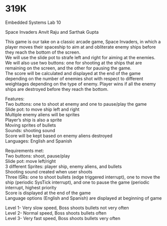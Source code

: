 # 319K
Embedded Systems 
Lab 10

Space Invaders
Anvit Raju and Sarthak Gupta

This game is our take on a classic arcade game, Space Invaders, in which a player moves their spaceship to aim at and obliterate enemy ships before they reach the bottom of the screen.<br/>
We will use the slide pot to strafe left and right for aiming at the enemies.<br/>
We will also use two buttons: one for shooting at the ships that are remaining on the screen, and the other for pausing the game.<br/>
The score will be calculated and displayed at the end of the game depending on the number of enemies shot with respect to different weightages depending on the type of enemy. 
Player wins if all the enemy ships are destroyed before they reach the bottom.<br/>

Features:<br/>
Two buttons: one to shoot at enemy and one to pause/play the game<br/>
Slide pot: to move ship left and right<br/>
Multiple enemy aliens will be sprites<br/>
Player’s ship is also a sprite<br/>
Moving sprites of bullets<br/>
Sounds: shooting sound<br/>
Score will be kept based on enemy aliens destroyed<br/>
Languages: English and Spanish<br/>

Requirements met:<br/>
Two buttons: shoot, pause/play<br/>
Slide pot: move left/right<br/>
3 different Sprites: player ship, enemy aliens, and bullets<br/>
Shooting sound created when user shoots<br/>
Three ISRs: one to shoot bullets (edge triggered interrupt), one to move the ship (periodic SysTick interrupt), and one to pause the game (periodic interrupt, highest priority <br/>
Score is displayed at the end of the game<br/>
Language options (English and Spanish) are displayed at beginning of game<br/>

Level 1- Very slow speed, Boss shoots bullets not very often<br/>
Level 2- Normal speed, Boss shoots bullets often<br/>
Level 3- Very fast speed, Boss shoots bullets very often<br/>
